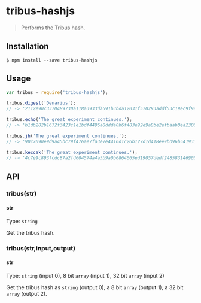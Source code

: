 # tribus-hashjs

> Performs the Tribus hash.

## Installation
```
$ npm install --save tribus-hashjs
```

## Usage

```js
var tribus = require('tribus-hashjs');

tribus.digest('Denarius');
// -> '2112e90c3370489730a118a3933da591b3bda12031f570293addf53c19ec9f9e'

tribus.echo('The great experiment continues.');
// -> 'b1db282b1672f3423c1e1bdf4496a8ddda0b6f483e92e9a8be2efbaab0ea230814f1f1485d919285deac13794dc215000eb39a47ac32bfc07299a0475049be2e'

tribus.jh('The great experiment continues.');
// -> '90c7090e9d9a45bc79f476ae7fa3e7e4416d1c26b127d1d418ee9bd96b541933b0f144a0d4c6594944393e39fb6b98ceb54752af55198e00953d638183482521'

tribus.keccak('The great experiment continues.');
// -> '4c7e9c893fcdc87a2fd604574a4a5b9a0b6864665ed19057dedf24858314690ba45d6bbcfb86cd7182d1677e2d30dad9716ee99eb8ea267c6638f47ef20e0226'

```

## API

### tribus(str)

#### str

Type: `string`

Get the tribus hash.

### tribus(str,input,output)

#### str

Type: `string` (input 0), 8 bit `array` (input 1), 32 bit `array` (input 2)

Get the tribus hash as `string` (output 0), a 8 bit `array` (output 1), a 32 bit `array` (output 2).
